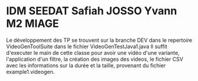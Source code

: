 # IDM SEEDAT Safiah JOSSO Yvann M2 MIAGE

Le développement des TP se trouvent sur la branche DEV dans le repertoire VideoGenToolSuite dans le fichier VideoGenTestJava1.java
Il suffit d'executer le main de cette classe pour avoir une vidéo d'une variante, l'application d'un filtre, la création des images des videos, le fichier CSV avec les informations sur la durée et la taille, provenant du fichier example1.videogen.
